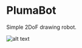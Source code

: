 # PlumaBot
 Simple 2DoF drawing robot.

![alt text](https://github.com/SergioLavao/PlumaBot/blob/main/Images/Logo.png?raw=true)
